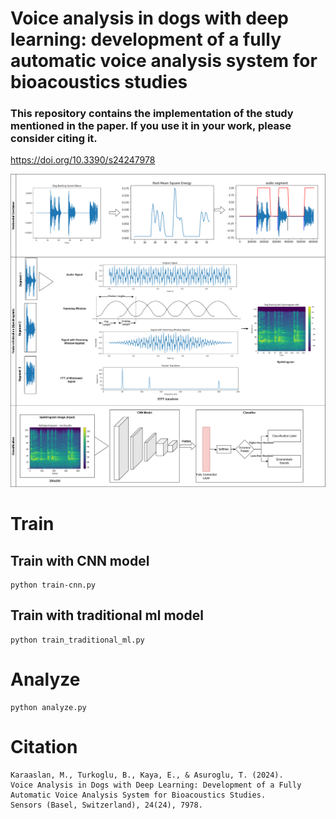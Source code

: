 # Voice analysis in dogs with deep learning: development of a fully automatic voice analysis system for bioacoustics studies

### This repository contains the implementation of the study mentioned in the paper. If you use it in your work, please consider citing it.
https://doi.org/10.3390/s24247978 


![fully-automatic-sound-classification](https://github.com/mkaraaslan-dev/fully-automatic-voice-analysis-system/blob/main/figures/fully-automatic-sound-classification-rev-fully-automatic-sound-classification.drawio.png)

# Train 

## Train with CNN model
```
python train-cnn.py
```
## Train with  traditional ml model
```
python train_traditional_ml.py
```
# Analyze
```
python analyze.py
```

# Citation
```
Karaaslan, M., Turkoglu, B., Kaya, E., & Asuroglu, T. (2024).
Voice Analysis in Dogs with Deep Learning: Development of a Fully Automatic Voice Analysis System for Bioacoustics Studies.
Sensors (Basel, Switzerland), 24(24), 7978.
```
